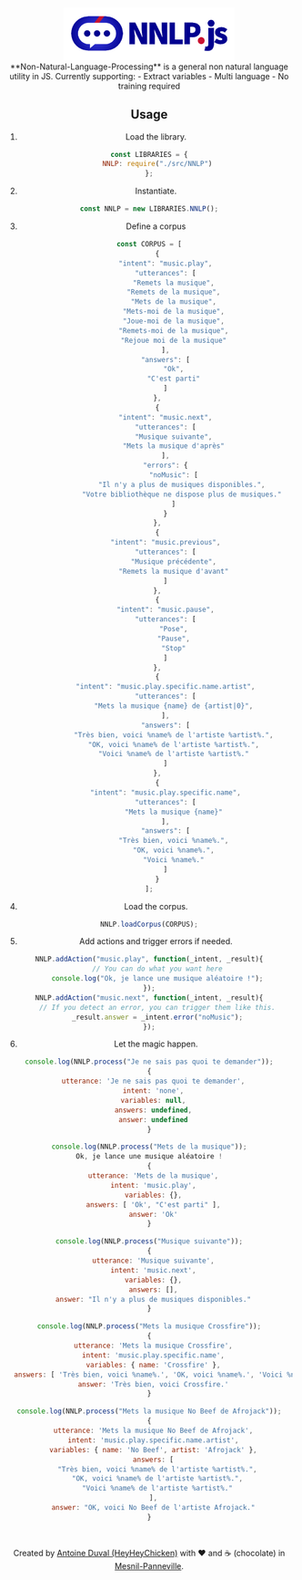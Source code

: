 <div align="center">
 
<img src="https://github.com/HeyHeyChicken/Non-Natural-Language-Processing/blob/master/resources/github-logo.png" alt="NOVA" width="300">
<br/>
**Non-Natural-Language-Processing** is a general non natural language utility in JS. Currently supporting:
- Extract variables
- Multi language
- No training required

## Usage

1) Load the library.
```javascript
const LIBRARIES = {
    NNLP: require("./src/NNLP")
};
```
2) Instantiate.
```javascript
const NNLP = new LIBRARIES.NNLP();
```
3) Define a corpus
```javascript
const CORPUS = [
    {
        "intent": "music.play",
        "utterances": [
            "Remets la musique",
            "Remets de la musique",
            "Mets de la musique",
            "Mets-moi de la musique",
            "Joue-moi de la musique",
            "Remets-moi de la musique",
            "Rejoue moi de la musique"
        ],
        "answers": [
            "Ok",
            "C'est parti"
        ]
    },
    {
        "intent": "music.next",
        "utterances": [
            "Musique suivante",
            "Mets la musique d'après"
        ],
        "errors": {
            "noMusic": [
                "Il n'y a plus de musiques disponibles.",
                "Votre bibliothèque ne dispose plus de musiques."
            ]
        }
    },
    {
        "intent": "music.previous",
        "utterances": [
            "Musique précédente",
            "Remets la musique d'avant"
        ]
    },
    {
        "intent": "music.pause",
        "utterances": [
            "Pose",
            "Pause",
            "Stop"
        ]
    },
    {
        "intent": "music.play.specific.name.artist",
        "utterances": [
            "Mets la musique {name} de {artist|0}",
        ],
        "answers": [
            "Très bien, voici %name% de l'artiste %artist%.",
            "OK, voici %name% de l'artiste %artist%.",
            "Voici %name% de l'artiste %artist%."
        ]
    },
    {
        "intent": "music.play.specific.name",
        "utterances": [
            "Mets la musique {name}"
        ],
        "answers": [
            "Très bien, voici %name%.",
            "OK, voici %name%.",
            "Voici %name%."
        ]
    }
];
```
4) Load the corpus.
```javascript
NNLP.loadCorpus(CORPUS);
```
5) Add actions and trigger errors if needed.
```javascript
NNLP.addAction("music.play", function(_intent, _result){
    // You can do what you want here
    console.log("Ok, je lance une musique aléatoire !");
});
NNLP.addAction("music.next", function(_intent, _result){
    // If you detect an error, you can trigger them like this.
    _result.answer = _intent.error("noMusic");
});
```
6) Let the magic happen.
```javascript
console.log(NNLP.process("Je ne sais pas quoi te demander"));
{
  utterance: 'Je ne sais pas quoi te demander',
  intent: 'none',
  variables: null,
  answers: undefined,
  answer: undefined
}
```
```javascript
console.log(NNLP.process("Mets de la musique"));
Ok, je lance une musique aléatoire !
{
  utterance: 'Mets de la musique',
  intent: 'music.play',
  variables: {},
  answers: [ 'Ok', "C'est parti" ],
  answer: 'Ok'
}
```
```javascript
console.log(NNLP.process("Musique suivante"));
{
  utterance: 'Musique suivante',
  intent: 'music.next',
  variables: {},
  answers: [],
  answer: "Il n'y a plus de musiques disponibles."
}
```
```javascript
console.log(NNLP.process("Mets la musique Crossfire"));
{
  utterance: 'Mets la musique Crossfire',
  intent: 'music.play.specific.name',
  variables: { name: 'Crossfire' },
  answers: [ 'Très bien, voici %name%.', 'OK, voici %name%.', 'Voici %name%.' ],
  answer: 'Très bien, voici Crossfire.'
}
```
```javascript
console.log(NNLP.process("Mets la musique No Beef de Afrojack"));
{
  utterance: 'Mets la musique No Beef de Afrojack',
  intent: 'music.play.specific.name.artist',
  variables: { name: 'No Beef', artist: 'Afrojack' },
  answers: [
    "Très bien, voici %name% de l'artiste %artist%.",
    "OK, voici %name% de l'artiste %artist%.",
    "Voici %name% de l'artiste %artist%."
  ],
  answer: "OK, voici No Beef de l'artiste Afrojack."
}
```

<br>

Created by [Antoine Duval (HeyHeyChicken)](//antoine.cuffel.fr) with ❤ and ☕ (chocolate) in [Mesnil-Panneville](//en.wikipedia.org/wiki/Mesnil-Panneville).
